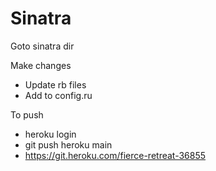# Sinatra

Goto sinatra dir

Make changes

- Update rb files
- Add to config.ru

To push

- heroku login
- git push heroku main
- https://git.heroku.com/fierce-retreat-36855

